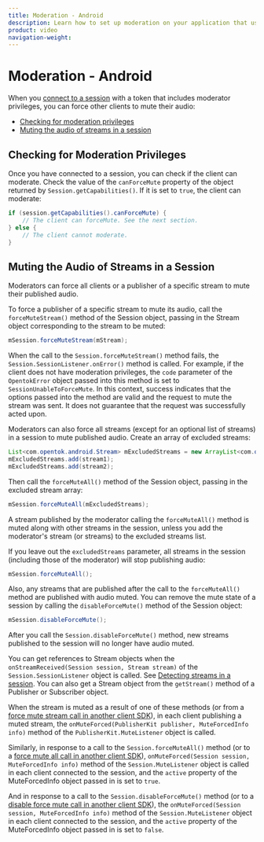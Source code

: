 ```yaml
---
title: Moderation - Android
description: Learn how to set up moderation on your application that uses the Vonage Video API. With moderator privileges, you can force partipcants to disconnect from the session, or stop publishing to the session.
product: video
navigation-weight:
---
```


# Moderation - Android

When you [connect to a session](/video/tutorials/create-session) with a token that includes moderator privileges, you can force other clients to mute their audio:

* [Checking for moderation privileges](#checking-for-moderation-privileges)
* [Muting the audio of streams in a session](#muting-the-audio-of-streams-in-a-session)

## Checking for Moderation Privileges

Once you have connected to a session, you can check if the client can moderate. Check the value of the `canForceMute` property of the object returned by `Session.getCapabilities()`. If it is set to `true`, the client can moderate:

```java
if (session.getCapabilities().canForceMute) {
    // The client can forceMute. See the next section.
} else {
    // The client cannot moderate.
}
```

## Muting the Audio of Streams in a Session

Moderators can force all clients or a publisher of a specific stream to mute their published audio.

To force a publisher of a specific stream to mute its audio, call the `forceMuteStream()` method of the Session object, passing in the Stream object corresponding to the stream to be muted:

```java
mSession.forceMuteStream(mStream);
```

When the call to the `Session.forceMuteStream()` method fails, the `Session.SessionListener.onError()` method is called. For example, if the client does not have moderation privileges, the `code` parameter of the `OpentokError` object passed into this method is set to `SessionUnableToForceMute`. In this context, success indicates that the options passed into the method are valid and the request to mute the stream was sent. It does not guarantee that the request was successfully acted upon.

Moderators can also force all streams (except for an optional list of streams) in a session to mute published audio. Create an array of excluded streams:

```java
List<com.opentok.android.Stream> mExcludedStreams = new ArrayList<com.opentok.android.Stream>();
mExcludedStreams.add(stream1);
mExcludedStreams.add(stream2);
```

Then call the `forceMuteAll()` method of the Session object, passing in the excluded stream array:

```java
mSession.forceMuteAll(mExcludedStreams);
```

A stream published by the moderator calling the `forceMuteAll()` method is muted along with other streams in the session, unless you add the moderator's stream (or streams) to the excluded streams list.

If you leave out the `excludedStreams` parameter, all streams in the session (including those of the moderator) will stop publishing audio:

```java
mSession.forceMuteAll();
```

Also, any streams that are published after the call to the `forceMuteAll()` method are published with audio muted. You can remove the mute state of a session by calling the `disableForceMute()` method of the Session object:

```java
mSession.disableForceMute();
```

After you call the `Session.disableForceMute()` method, new streams published to the session will no longer have audio muted.

You can get references to Stream objects when the `onStreamReceived(Session session, Stream stream)` of the `Session.SessionListener` object is called. See [Detecting streams in a session](/video/tutorials/subscribe-streams/video/subscribe-streams/javascript/1-detect-stream-created/android). You can also get a Stream object from the `getStream()` method of a Publisher or Subscriber object.

When the stream is muted as a result of one of these methods (or from a [force mute stream call in another client SDK](/video/tutorials/video-moderation/video/moderation/js/moderation/android#muting-the-audio-of-streams-in-a-session)), in each client publishing a muted stream, the `onMuteForced(PublisherKit publisher, MuteForcedInfo info)` method of the `PublisherKit.MuteListener` object is called.

Similarly, in response to a call to the `Session.forceMuteAll()` method (or to a [force mute all call in another client SDK](/video/tutorials/video-moderation/video/moderation/js/moderation/android#muting-the-audio-of-streams-in-a-session)), `onMuteForced(Session session, MuteForcedInfo info)` method of the `Session.MuteListener` object is called in each client connected to the session, and the `active` property of the MuteForcedInfo object passed in is set to `true`.

And in response to a call to the `Session.disableForceMute()` method (or to a [disable force mute call in another client SDK](/video/tutorials/video-moderation/video/moderation/js/moderation/android#muting-the-audio-of-streams-in-a-session)), the `onMuteForced(Session session, MuteForcedInfo info)` method of the `Session.MuteListener` object in each client connected to the session, and the `active` property of the MuteForcedInfo object passed in is set to `false`.
